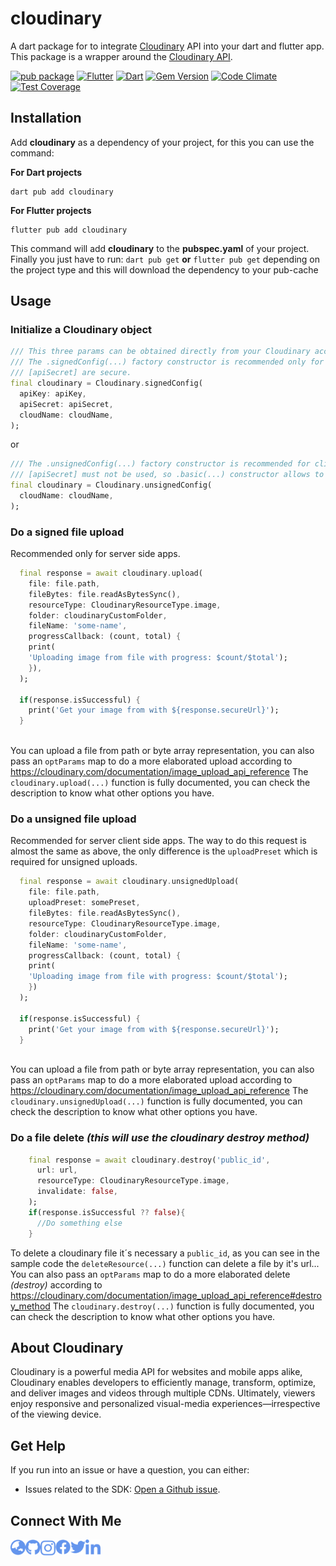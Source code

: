 # cloudinary

A dart package for to integrate [Cloudinary](https://cloudinary.com/) API into your dart and flutter app. This package is a wrapper around the [Cloudinary API](https://cloudinary.com/documentation/image_upload_api_reference).

[![pub package](https://img.shields.io/pub/v/cloudinary.svg)][pub]
[![Flutter](https://img.shields.io/badge/Flutter-3.3.0-blue.svg)](https://flutter.io/)
[![Dart](https://img.shields.io/badge/Dart-2.18.0-blue.svg)](https://www.dartlang.org/)
[![Gem Version](https://badge.fury.io/rb/cloudinary.svg)](http://badge.fury.io/rb/cloudinary)
[![Code Climate](https://codeclimate.com/github/nixrajput/cloudinary-dart/badges/gpa.svg)](https://codeclimate.com/github/nixrajput/cloudinary-dart)
[![Test Coverage](https://codeclimate.com/github/nixrajput/cloudinary-dart/badges/coverage.svg)](https://codeclimate.com/github/nixrajput/cloudinary-dart/coverage)

## Installation

Add **cloudinary** as a dependency of your project, for this you can use the command:

**For Dart projects**

```shell
dart pub add cloudinary
```

**For Flutter projects**

```shell
flutter pub add cloudinary
```

This command will add **cloudinary** to the **pubspec.yaml** of your project.
Finally you just have to run: `dart pub get` **or** `flutter pub get` depending on the project type and this will download the dependency to your pub-cache

## Usage

### Initialize a Cloudinary object

```dart
/// This three params can be obtained directly from your Cloudinary account Dashboard.
/// The .signedConfig(...) factory constructor is recommended only for server side apps, where [apiKey] and 
/// [apiSecret] are secure. 
final cloudinary = Cloudinary.signedConfig(
  apiKey: apiKey,
  apiSecret: apiSecret,
  cloudName: cloudName,
);
```

or

```dart
/// The .unsignedConfig(...) factory constructor is recommended for client side apps, where [apiKey] and 
/// [apiSecret] must not be used, so .basic(...) constructor allows to do later unsigned requests.
final cloudinary = Cloudinary.unsignedConfig(
  cloudName: cloudName,
);
```

### Do a signed file upload

Recommended only for server side apps.

```dart
  final response = await cloudinary.upload(
    file: file.path,
    fileBytes: file.readAsBytesSync(),
    resourceType: CloudinaryResourceType.image,
    folder: cloudinaryCustomFolder,
    fileName: 'some-name',
    progressCallback: (count, total) {
    print(
    'Uploading image from file with progress: $count/$total');
    }),
  );

  if(response.isSuccessful) {
    print('Get your image from with ${response.secureUrl}');  
  }
    
```

You can upload a file from path or byte array representation, you can also pass an `optParams` map to do a more elaborated upload according to https://cloudinary.com/documentation/image_upload_api_reference
The `cloudinary.upload(...)` function is fully documented, you can check the description to know what other options you have.

### Do a unsigned file upload

Recommended for server client side apps.
The way to do this request is almost the same as above, the only difference is the `uploadPreset` which is required for unsigned uploads.

```dart
  final response = await cloudinary.unsignedUpload(
    file: file.path,
    uploadPreset: somePreset,
    fileBytes: file.readAsBytesSync(),
    resourceType: CloudinaryResourceType.image,
    folder: cloudinaryCustomFolder,
    fileName: 'some-name',
    progressCallback: (count, total) {
    print(
    'Uploading image from file with progress: $count/$total');
    })
  );

  if(response.isSuccessful) {
    print('Get your image from with ${response.secureUrl}');  
  }
    
```

You can upload a file from path or byte array representation, you can also pass an `optParams` map to do a more elaborated upload according to https://cloudinary.com/documentation/image_upload_api_reference
The `cloudinary.unsignedUpload(...)` function is fully documented, you can check the description to know what other options you have.

### Do a file delete *(this will use the cloudinary destroy method)*

```dart
    final response = await cloudinary.destroy('public_id',
      url: url,
      resourceType: CloudinaryResourceType.image,
      invalidate: false,
    );
    if(response.isSuccessful ?? false){
      //Do something else
    }
```

To delete a cloudinary file it´s necessary a `public_id`, as you can see in the sample code the `deleteResource(...)` function can delete a file by it's url...
You can also pass an `optParams` map to do a more elaborated delete *(destroy)* according to https://cloudinary.com/documentation/image_upload_api_reference#destroy_method
The `cloudinary.destroy(...)` function is fully documented, you can check the description to know what other options you have.

## About Cloudinary

Cloudinary is a powerful media API for websites and mobile apps alike, Cloudinary enables developers to efficiently manage, transform, optimize, and deliver images and videos through multiple CDNs. Ultimately, viewers enjoy responsive and personalized visual-media experiences—irrespective of the viewing device.

## Get Help
If you run into an issue or have a question, you can either:
- Issues related to the SDK: [Open a Github issue](https://github.com/nixrajput/cloudinary-dart/issues).

## Connect With Me

[<img align="left" alt="nixrajput | Website" width="24px" src="https://raw.githubusercontent.com/nixrajput/nixlab-files/master/images/icons/globe-icon.svg" />][website]

[<img align="left" alt="nixrajput | GitHub" width="24px" src="https://raw.githubusercontent.com/nixrajput/nixlab-files/master/images/icons/github-brands.svg" />][github]

[<img align="left" alt="nixrajput | Instagram" width="24px" src="https://raw.githubusercontent.com/nixrajput/nixlab-files/master/images/icons/instagram-brands.svg" />][instagram]

[<img align="left" alt="nixrajput | Facebook" width="24px" src="https://raw.githubusercontent.com/nixrajput/nixlab-files/master/images/icons/facebook-brands.svg" />][facebook]

[<img align="left" alt="nixrajput | Twitter" width="24px" src="https://raw.githubusercontent.com/nixrajput/nixlab-files/master/images/icons/twitter-brands.svg" />][twitter]

[<img align="left" alt="nixrajput | LinkedIn" width="24px" src="https://raw.githubusercontent.com/nixrajput/nixlab-files/master/images/icons/linkedin-in-brands.svg" />][linkedin]

[pub]: https://pub.dev/packages/cloudinary
[github]: https://github.com/nixrajput
[website]: https://nixlab.co.in
[facebook]: https://facebook.com/nixrajput07
[twitter]: https://twitter.com/nixrajput07
[instagram]: https://instagram.com/nixrajput
[linkedin]: https://linkedin.com/in/nixrajput